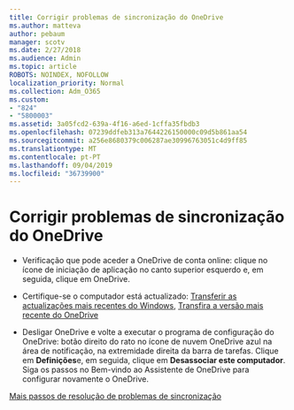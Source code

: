 ```yaml
---
title: Corrigir problemas de sincronização do OneDrive
ms.author: matteva
author: pebaum
manager: scotv
ms.date: 2/27/2018
ms.audience: Admin
ms.topic: article
ROBOTS: NOINDEX, NOFOLLOW
localization_priority: Normal
ms.collection: Adm_O365
ms.custom:
- "824"
- "5800003"
ms.assetid: 3a05fcd2-639a-4f16-a6ed-1cffa35fbdb3
ms.openlocfilehash: 07239ddfeb313a7644226150000c09d5b861aa54
ms.sourcegitcommit: a256e8680379c006287ae30996763051c4d9ff85
ms.translationtype: MT
ms.contentlocale: pt-PT
ms.lasthandoff: 09/04/2019
ms.locfileid: "36739900"
---
```

# <a name="fix-onedrive-sync-problems"></a>Corrigir problemas de sincronização do OneDrive

- Verificação que pode aceder a OneDrive de conta online: clique no ícone de iniciação de aplicação no canto superior esquerdo e, em seguida, clique em OneDrive.
    
- Certifique-se o computador está actualizado: [Transferir as actualizações mais recentes do Windows](http://go.microsoft.com/fwlink/p/?LinkId=825773), [Transfira a versão mais recente do OneDrive](https://go.microsoft.com/fwlink/p/?linkid=844652)
    
- Desligar OneDrive e volte a executar o programa de configuração do OneDrive: botão direito do rato no ícone de nuvem OneDrive azul na área de notificação, na extremidade direita da barra de tarefas. Clique em **Definições**e, em seguida, clique em **Desassociar este computador**. Siga os passos no Bem-vindo ao Assistente de OneDrive para configurar novamente o OneDrive.
    
[Mais passos de resolução de problemas de sincronização](https://support.office.com/article/fix-onedrive-for-business-sync-problems-207e983e-146d-404c-a994-672ef29e1f90)
  

